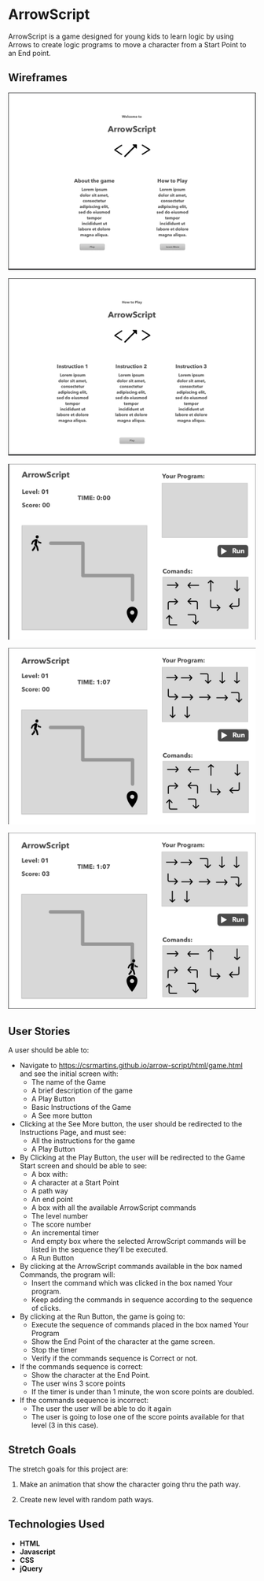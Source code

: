# ArrowScript

ArrowScript is a game designed for young kids to learn logic by using Arrows to create logic programs to move a character from a Start Point to an End point.

## Wireframes
![Welcome Screen](/wireframes/welcome-screen.png)


![How to Play](/wireframes/how-to-play-screen.png)


![Game Start](/wireframes/game-start-screen.png)


![User Input](/wireframes/user-input.png)


![Program Executed](/wireframes/program-executed.png)



## User Stories

A user should be able to:

* Navigate to https://csrmartins.github.io/arrow-script/html/game.html and see the initial screen with:
  *   The name of the Game
  *   A brief description of the game
  *   A Play Button
  *   Basic Instructions of the Game
  *   A See more button
* Clicking at the See More button, the user should be redirected to the Instructions Page, and must see:
  *   All the instructions for the game
  *   A Play Button
* By Clicking at the Play Button, the user will be redirected to the Game Start screen and should be able to see:
  *   A box with:
  *   A character at a Start Point
    *   A path way
    *   An end point
    *   A box with all the available ArrowScript commands
    *   The level number
    *   The score number
    *   An incremental timer
    *   And empty box where the selected ArrowScript commands will be listed in the sequence they’ll be executed.
    *   A Run Button
* By clicking at the ArrowScript commands available in the box named Commands, the program will:
    *   Insert the command which was clicked in the box named Your program.
    *   Keep adding the commands in sequence according to the sequence of clicks.
* By clicking at the Run Button, the game is going to:
    *   Execute the sequence of commands placed in the box named Your Program
    *   Show the End Point of the character at the game screen.
    *   Stop the timer
    *   Verify if the commands sequence is Correct or not.
* If the commands sequence is correct:
    *   Show the character at the End Point.
    *   The user wins 3 score points
    *   If the timer is under than 1 minute, the won score points are doubled.
* If the commands sequence is incorrect:
    *   The user the user will be able to do it again
    *   The user is going to lose one of the score points available for that level (3 in this case).


## Stretch Goals

The stretch goals for this project are:

1. Make an animation that show the character going thru the path way.

2. Create new level with random path ways.


## Technologies Used

* **HTML**
* **Javascript**
* **CSS**
* **jQuery**
